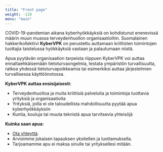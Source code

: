 ```yaml
---
title: "Front page"
weight: -110
menu: "main"
---
```


COVID-19-pandemian aikana kyberhyökkäyksiä on kohdistunut enenevissä määrin muun muassa terveydenhuollon organisaatioihin. Suomalainen hakkerikollektiivi **KyberVPK** on perustettu auttamaan kriittisten toimintojen tuottajia taistelussa hyökkäyksiä vastaan ja palautumaan niistä.

Apua pyytävän organisaation tarpeista riippuen KyberVPK voi auttaa ennaltaehkäisemään tietoturvaongelmia, testata ympäristön turvallisuutta, ratkoa yhdessä tietoturvapoikkeamia tai esimerkiksi auttaa järjestelmien turvallisessa käyttöönotossa.

**KyberVPK auttaa ensisijaisesti:**

* Terveydenhuoltoa ja muita kriittisiä palveluita ja toimintoja tuottavia yrityksiä ja organisaatioita
* Yrityksiä, joilla ei ole taloudellista mahdollisuutta pyytää apua kyberhyökkäyksiin
* Kuntia, kouluja tai muuta teknistä apua tarvitsevia yhteisöjä

**Kuinka saan apua:**

* [Ota yhteyttä](/contact/).
* Arvioimme jokaisen tapauksen yksitellen ja luottamuksella.
* Tarjoamamme apu ei maksa sinulle tai yrityksellesi mitään.